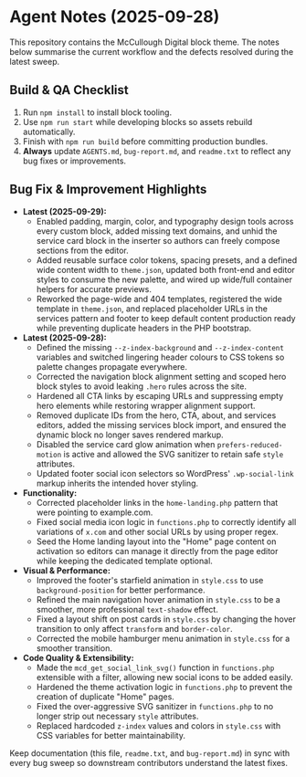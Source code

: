 # Agent Notes (2025-09-28)

This repository contains the McCullough Digital block theme. The notes below summarise the current workflow and the defects resolved during the latest sweep.

## Build & QA Checklist
1. Run `npm install` to install block tooling.
2. Use `npm run start` while developing blocks so assets rebuild automatically.
3. Finish with `npm run build` before committing production bundles.
4. **Always** update `AGENTS.md`, `bug-report.md`, and `readme.txt` to reflect any bug fixes or improvements.

## Bug Fix & Improvement Highlights
- **Latest (2025-09-29):**
    - Enabled padding, margin, color, and typography design tools across every custom block, added missing text domains, and unhid the service card block in the inserter so authors can freely compose sections from the editor.
    - Added reusable surface color tokens, spacing presets, and a defined wide content width to `theme.json`, updated both front-end and editor styles to consume the new palette, and wired up wide/full container helpers for accurate previews.
    - Reworked the page-wide and 404 templates, registered the wide template in `theme.json`, and replaced placeholder URLs in the services pattern and footer to keep default content production ready while preventing duplicate headers in the PHP bootstrap.
- **Latest (2025-09-28):**
    - Defined the missing `--z-index-background` and `--z-index-content` variables and switched lingering header colours to CSS tokens so palette changes propagate everywhere.
    - Corrected the navigation block alignment setting and scoped hero block styles to avoid leaking `.hero` rules across the site.
    - Hardened all CTA links by escaping URLs and suppressing empty hero elements while restoring wrapper alignment support.
    - Removed duplicate IDs from the hero, CTA, about, and services editors, added the missing services block import, and ensured the dynamic block no longer saves rendered markup.
    - Disabled the service card glow animation when `prefers-reduced-motion` is active and allowed the SVG sanitizer to retain safe `style` attributes.
    - Updated footer social icon selectors so WordPress' `.wp-social-link` markup inherits the intended hover styling.
- **Functionality:**
    - Corrected placeholder links in the `home-landing.php` pattern that were pointing to example.com.
    - Fixed social media icon logic in `functions.php` to correctly identify all variations of `x.com` and other social URLs by using proper regex.
    - Seed the Home landing layout into the "Home" page content on activation so editors can manage it directly from the page editor while keeping the dedicated template optional.
- **Visual & Performance:**
    - Improved the footer's starfield animation in `style.css` to use `background-position` for better performance.
    - Refined the main navigation hover animation in `style.css` to be a smoother, more professional `text-shadow` effect.
    - Fixed a layout shift on post cards in `style.css` by changing the hover transition to only affect `transform` and `border-color`.
    - Corrected the mobile hamburger menu animation in `style.css` for a smoother transition.
- **Code Quality & Extensibility:**
    - Made the `mcd_get_social_link_svg()` function in `functions.php` extensible with a filter, allowing new social icons to be added easily.
    - Hardened the theme activation logic in `functions.php` to prevent the creation of duplicate "Home" pages.
    - Fixed the over-aggressive SVG sanitizer in `functions.php` to no longer strip out necessary `style` attributes.
    - Replaced hardcoded `z-index` values and colors in `style.css` with CSS variables for better maintainability.

Keep documentation (this file, `readme.txt`, and `bug-report.md`) in sync with every bug sweep so downstream contributors understand the latest fixes.
